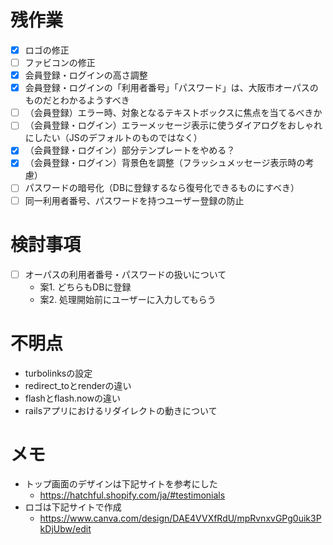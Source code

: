# 残作業
- [x] ロゴの修正
- [ ] ファビコンの修正  
- [x] 会員登録・ログインの高さ調整
- [x] 会員登録・ログインの「利用者番号」「パスワード」は、大阪市オーパスのものだとわかるようすべき
- [ ] （会員登録）エラー時、対象となるテキストボックスに焦点を当てるべきか
- [ ] （会員登録・ログイン）エラーメッセージ表示に使うダイアログをおしゃれにしたい（JSのデフォルトのものではなく）
- [x] （会員登録・ログイン）部分テンプレートをやめる？
- [x] （会員登録・ログイン）背景色を調整（フラッシュメッセージ表示時の考慮）
- [ ] パスワードの暗号化（DBに登録するなら復号化できるものにすべき）
- [ ] 同一利用者番号、パスワードを持つユーザー登録の防止

# 検討事項
- [ ] オーパスの利用者番号・パスワードの扱いについて
  * 案1. どちらもDBに登録
  * 案2. 処理開始前にユーザーに入力してもらう

# 不明点
* turbolinksの設定
* redirect_toとrenderの違い
* flashとflash.nowの違い
* railsアプリにおけるリダイレクトの動きについて

# メモ
* トップ画面のデザインは下記サイトを参考にした  
  * https://hatchful.shopify.com/ja/#testimonials
* ロゴは下記サイトで作成  
  * https://www.canva.com/design/DAE4VVXfRdU/mpRvnxvGPg0uik3PkDjUbw/edit
